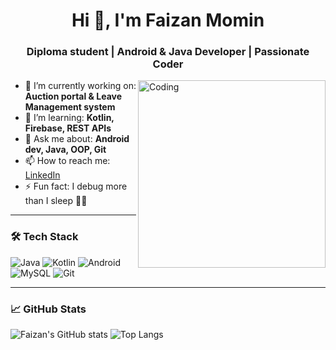 <h1 align="center">Hi 👋, I'm Faizan Momin</h1>
<h3 align="center">Diploma student | Android & Java Developer | Passionate Coder</h3>

<img align="right" alt="Coding" width="300" src="https://media.giphy.com/media/qgQUggAC3Pfv687qPC/giphy.gif" />

- 🔭 I’m currently working on: **Auction portal & Leave Management system**
- 🌱 I’m learning: **Kotlin, Firebase, REST APIs**
- 💬 Ask me about: **Android dev, Java, OOP, Git**
- 📫 How to reach me: [LinkedIn](https://www.linkedin.com/in/faizan-momin-tech)
- ⚡ Fun fact: I debug more than I sleep 👨‍💻

---

### 🛠️ Tech Stack
![Java](https://img.shields.io/badge/Java-ED8B00?style=for-the-badge&logo=java&logoColor=white)
![Kotlin](https://img.shields.io/badge/Kotlin-7F52FF?style=for-the-badge&logo=kotlin&logoColor=white)
![Android](https://img.shields.io/badge/Android-3DDC84?style=for-the-badge&logo=android&logoColor=white)
![MySQL](https://img.shields.io/badge/MySQL-005C84?style=for-the-badge&logo=mysql&logoColor=white)
![Git](https://img.shields.io/badge/Git-F05032?style=for-the-badge&logo=git&logoColor=white)

---

### 📈 GitHub Stats
![Faizan's GitHub stats](https://github-readme-stats.vercel.app/api?username=faizan701&show_icons=true&theme=tokyonight)
![Top Langs](https://github-readme-stats.vercel.app/api/top-langs/?username=faizan701&layout=compact&theme=tokyonight)
